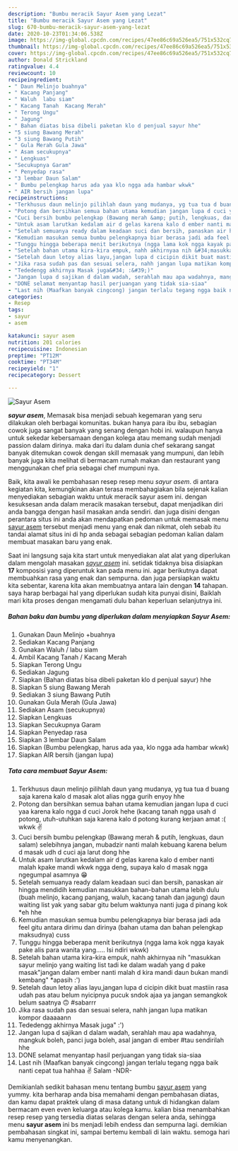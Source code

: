 ```yaml
---
description: "Bumbu meracik Sayur Asem yang Lezat"
title: "Bumbu meracik Sayur Asem yang Lezat"
slug: 670-bumbu-meracik-sayur-asem-yang-lezat
date: 2020-10-23T01:34:06.538Z
image: https://img-global.cpcdn.com/recipes/47ee86c69a526ea5/751x532cq70/sayur-asem-foto-resep-utama.jpg
thumbnail: https://img-global.cpcdn.com/recipes/47ee86c69a526ea5/751x532cq70/sayur-asem-foto-resep-utama.jpg
cover: https://img-global.cpcdn.com/recipes/47ee86c69a526ea5/751x532cq70/sayur-asem-foto-resep-utama.jpg
author: Donald Strickland
ratingvalue: 4.4
reviewcount: 10
recipeingredient:
- " Daun Melinjo buahnya"
- " Kacang Panjang"
- " Waluh  labu siam"
- " Kacang Tanah  Kacang Merah"
- " Terong Ungu"
- " Jagung"
- " Bahan diatas bisa dibeli paketan klo d penjual sayur hhe"
- "5 siung Bawang Merah"
- "3 siung Bawang Putih"
- " Gula Merah Gula Jawa"
- " Asam secukupnya"
- " Lengkuas"
- "Secukupnya Garam"
- " Penyedap rasa"
- "3 lembar Daun Salam"
- " Bumbu pelengkap harus ada yaa klo ngga ada hambar wkwk"
- " AIR bersih jangan lupa"
recipeinstructions:
- "Terkhusus daun melinjo pilihlah daun yang mudanya, yg tua tua d buang saja karena kalo d masak alot alias ngga gurih enyoy hhe"
- "Potong dan bersihkan semua bahan utama kemudian jangan lupa d cuci yaa karena kalo ngga d cuci Jorok hehe (kacang tanah ngga usah d potong, utuh-utuhkan saja karena kalo d potong kurang kerjaan amat :( wkwk ✌"
- "Cuci bersih bumbu pelengkap (Bawang merah &amp; putih, lengkuas, daun salam) selebihnya jangan, mubadzir nanti malah kebuang karena belum d masak udh d cuci aja larut dong hhe"
- "Untuk asam larutkan kedalam air d gelas karena kalo d ember nanti malah kpake mandi wkwk ngga deng, supaya kalo d masak ngga ngegumpal asamnya 😁"
- "Setelah semuanya ready dalam keadaan suci dan bersih, panaskan air hingga mendidih kemudian masukkan bahan-bahan utama lebih dulu (buah melinjo, kacang panjang, waluh, kacang tanah dan jagung) daun waiting list yak yang sabar gitu belum waktunya nanti juga d pinang kok *eh hhe"
- "Kemudian masukan semua bumbu pelengkapnya biar berasa jadi ada feel gitu antara dirimu dan dirinya (bahan utama dan bahan pelengkap maksudnya) cuss"
- "Tunggu hingga beberapa menit berikutnya (ngga lama kok ngga kayak pake alis para wanita yang..... Isi ndiri wkwk)"
- "Setelah bahan utama kira-kira empuk, nahh akhirnyaa nih &#34;masukkan sayur melinjo yang waiting list tadi ke dalam wadah yang d pake masak&#34;jangan dalam ember nanti malah d kira mandi daun bukan mandi kembang&#34; *apasih :&#39;)"
- "Setelah daun letoy alias layu,jangan lupa d cicipin dikit buat mastiin rasa udah pas atau belum nyicipnya pucuk sndok ajaa ya jangan semangkok belum saatnya 🙃 #sabarrr"
- "Jika rasa sudah pas dan sesuai selera, nahh jangan lupa matikan kompor daaaaann"
- "Tededengg akhirnya Masak juga&#34; :&#39;)"
- "Jangan lupa d sajikan d dalam wadah, serahlah mau apa wadahnya, mangkuk boleh, panci juga boleh, asal jangan di ember #tau sendirilah hhe"
- "DONE selamat menyantap hasil perjuangan yang tidak sia-siaa"
- "Last nih (Maafkan banyak cingcong) jangan terlalu tegang ngga baik nanti cepat tua hahhaa ✌ Salam -NDR-"
categories:
- Resep
tags:
- sayur
- asem

katakunci: sayur asem 
nutrition: 201 calories
recipecuisine: Indonesian
preptime: "PT12M"
cooktime: "PT34M"
recipeyield: "1"
recipecategory: Dessert

---
```



![Sayur Asem](https://img-global.cpcdn.com/recipes/47ee86c69a526ea5/751x532cq70/sayur-asem-foto-resep-utama.jpg)

<b><i>sayur asem</i></b>, Memasak bisa menjadi sebuah kegemaran yang seru dilakukan oleh berbagai komunitas. bukan hanya para ibu ibu, sebagian cowok juga sangat banyak yang senang dengan hobi ini. walaupun hanya untuk sekedar kebersamaan dengan kolega atau memang sudah menjadi passion dalam dirinya. maka dari itu dalam dunia chef sekarang sangat banyak ditemukan cowok dengan skill memasak yang mumpuni, dan lebih banyak juga kita melihat di bermacam rumah makan dan restaurant yang menggunakan chef pria sebagai chef mumpuni nya.

Baik, kita awali ke pembahasan resep resep menu <i>sayur asem</i>. di antara kegiatan kita, kemungkinan akan terasa membahagiakan bila sejenak kalian menyediakan sebagian waktu untuk meracik sayur asem ini. dengan kesuksesan anda dalam meracik masakan tersebut, dapat menjadikan diri anda bangga dengan hasil masakan anda sendiri. dan juga disini dengan perantara situs ini anda akan mendapatkan pedoman untuk memasak menu <u>sayur asem</u> tersebut menjadi menu yang enak dan nikmat, oleh sebab itu tandai alamat situs ini di hp anda sebagai sebagian pedoman kalian dalam membuat masakan baru yang enak.




Saat ini langsung saja kita start untuk menyediakan alat alat yang diperlukan dalam mengolah masakan <u><i>sayur asem</i></u> ini. setidak tidaknya bisa disiapkan <b>17</b> komposisi yang diperuntuk kan pada menu ini. agar berikutnya dapat membuahkan rasa yang enak dan sempurna. dan juga persiapkan waktu kita sebentar, karena kita akan membuatnya antara lain dengan <b>14</b> tahapan. saya harap berbagai hal yang diperlukan sudah kita punyai disini, Baiklah mari kita proses dengan mengamati dulu bahan keperluan selanjutnya ini.

<!--inarticleads1-->

##### Bahan baku dan bumbu yang diperlukan dalam menyiapkan Sayur Asem:

1. Gunakan  Daun Melinjo +buahnya
1. Sediakan  Kacang Panjang
1. Gunakan  Waluh / labu siam
1. Ambil  Kacang Tanah / Kacang Merah
1. Siapkan  Terong Ungu
1. Sediakan  Jagung
1. Siapkan  (Bahan diatas bisa dibeli paketan klo d penjual sayur) hhe
1. Siapkan 5 siung Bawang Merah
1. Sediakan 3 siung Bawang Putih
1. Gunakan  Gula Merah (Gula Jawa)
1. Sediakan  Asam (secukupnya)
1. Siapkan  Lengkuas
1. Siapkan Secukupnya Garam
1. Siapkan  Penyedap rasa
1. Siapkan 3 lembar Daun Salam
1. Siapkan  (Bumbu pelengkap, harus ada yaa, klo ngga ada hambar wkwk)
1. Siapkan  AIR bersih (jangan lupa)




<!--inarticleads2-->

##### Tata cara membuat Sayur Asem:

1. Terkhusus daun melinjo pilihlah daun yang mudanya, yg tua tua d buang saja karena kalo d masak alot alias ngga gurih enyoy hhe
1. Potong dan bersihkan semua bahan utama kemudian jangan lupa d cuci yaa karena kalo ngga d cuci Jorok hehe (kacang tanah ngga usah d potong, utuh-utuhkan saja karena kalo d potong kurang kerjaan amat :( wkwk ✌
1. Cuci bersih bumbu pelengkap (Bawang merah &amp; putih, lengkuas, daun salam) selebihnya jangan, mubadzir nanti malah kebuang karena belum d masak udh d cuci aja larut dong hhe
1. Untuk asam larutkan kedalam air d gelas karena kalo d ember nanti malah kpake mandi wkwk ngga deng, supaya kalo d masak ngga ngegumpal asamnya 😁
1. Setelah semuanya ready dalam keadaan suci dan bersih, panaskan air hingga mendidih kemudian masukkan bahan-bahan utama lebih dulu (buah melinjo, kacang panjang, waluh, kacang tanah dan jagung) daun waiting list yak yang sabar gitu belum waktunya nanti juga d pinang kok *eh hhe
1. Kemudian masukan semua bumbu pelengkapnya biar berasa jadi ada feel gitu antara dirimu dan dirinya (bahan utama dan bahan pelengkap maksudnya) cuss
1. Tunggu hingga beberapa menit berikutnya (ngga lama kok ngga kayak pake alis para wanita yang..... Isi ndiri wkwk)
1. Setelah bahan utama kira-kira empuk, nahh akhirnyaa nih &#34;masukkan sayur melinjo yang waiting list tadi ke dalam wadah yang d pake masak&#34;jangan dalam ember nanti malah d kira mandi daun bukan mandi kembang&#34; *apasih :&#39;)
1. Setelah daun letoy alias layu,jangan lupa d cicipin dikit buat mastiin rasa udah pas atau belum nyicipnya pucuk sndok ajaa ya jangan semangkok belum saatnya 🙃 #sabarrr
1. Jika rasa sudah pas dan sesuai selera, nahh jangan lupa matikan kompor daaaaann
1. Tededengg akhirnya Masak juga&#34; :&#39;)
1. Jangan lupa d sajikan d dalam wadah, serahlah mau apa wadahnya, mangkuk boleh, panci juga boleh, asal jangan di ember #tau sendirilah hhe
1. DONE selamat menyantap hasil perjuangan yang tidak sia-siaa
1. Last nih (Maafkan banyak cingcong) jangan terlalu tegang ngga baik nanti cepat tua hahhaa ✌ Salam -NDR-




Demikianlah sedikit bahasan menu tentang bumbu <u>sayur asem</u> yang yummy. kita berharap anda bisa memahami dengan pembahasan diatas, dan kamu dapat praktek ulang di masa datang untuk di hidangkan dalam bermacam even even keluarga atau kolega kamu. kalian bisa menambahkan resep resep yang tersedia diatas selaras dengan selera anda, sehingga menu <b>sayur asem</b> ini bs menjadi lebih endess dan sempurna lagi. demikian pembahasan singkat ini, sampai bertemu kembali di lain waktu. semoga hari kamu menyenangkan.
